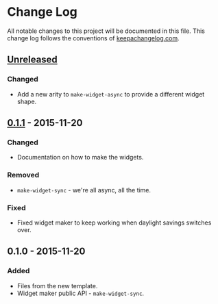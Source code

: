 # Change Log
All notable changes to this project will be documented in this file. This change log follows the conventions of [keepachangelog.com](http://keepachangelog.com/).

## [Unreleased][unreleased]
### Changed
- Add a new arity to `make-widget-async` to provide a different widget shape.

## [0.1.1] - 2015-11-20
### Changed
- Documentation on how to make the widgets.

### Removed
- `make-widget-sync` - we're all async, all the time.

### Fixed
- Fixed widget maker to keep working when daylight savings switches over.

## 0.1.0 - 2015-11-20
### Added
- Files from the new template.
- Widget maker public API - `make-widget-sync`.

[unreleased]: https://github.com/your-name/wisnuops/compare/0.1.1...HEAD
[0.1.1]: https://github.com/your-name/wisnuops/compare/0.1.0...0.1.1
